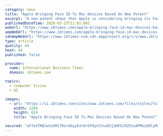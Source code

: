 ```yaml
---
category: news
title: "Apple Bringing Face ID To Mac Devices Based On New Patent"
excerpt: "A new patent shows that Apple is considering bringing its Face ID technology to the Mac and MacBooks, reports say."
publishedDateTime: 2020-03-27T11:01:00Z
webUrl: "https://www.ibtimes.com/apple-bringing-face-id-mac-devices-based-new-patent-2947950"
ampWebUrl: "https://www.ibtimes.com/apple-bringing-face-id-mac-devices-based-new-patent-2947950?amp=1"
cdnAmpWebUrl: "https://www-ibtimes-com.cdn.ampproject.org/c/s/www.ibtimes.com/apple-bringing-face-id-mac-devices-based-new-patent-2947950?amp=1"
type: article
quality: 44
heat: 44
published: false

provider:
  name: International Business Times
  domain: ibtimes.com

topics:
  - Computer Vision
  - AI

images:
  - url: "https://s1.ibtimes.com/sites/www.ibtimes.com/files/styles/full/public/2020/01/23/iphone-11-pro-unboxing.jpg"
    width: 1200
    height: 624
    title: "Apple Bringing Face ID To Mac Devices Based On New Patent"

secured: "affeVfRBJwtoSM17RorG6yy63+D+5PdynCVsaEVjSHFO/DZh2xAPMos5NlyMsEEJlEXsP2vzJ8rGVdrJ7oN84ax4Wf4K6SR8BSl81U95vBkRDMlby1Fa9or/6IvjCfWc07aJd+/hDEt7HgKT+gBfwsKElIUnoQzI1V3nKqMLsJYQ7FaRA5QTI8dORxtGouvz7GA0jf9XmfnhzNKXmGdVLwwaPaRJo/T/Ml0J1AbVPojRYpwNXyzJRk6LySpnQ1OOr4y5hjjD5iuHVRdnFa0b/jYwpA1AasRu7xBvIWQsgacWeHvjbnxySRHZ8ASVBqSk;UDXbgwksB2YxhDsKt4LebQ=="
---
```


